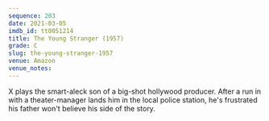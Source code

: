 ```yaml
---
sequence: 203
date: 2021-03-05
imdb_id: tt0051214
title: The Young Stranger (1957)
grade: C
slug: the-young-stranger-1957
venue: Amazon
venue_notes:
---
```


X plays the smart-aleck son of a big-shot hollywood producer. After a run in with a theater-manager lands him in the local police station, he's frustrated his father won't believe his side of the story.

